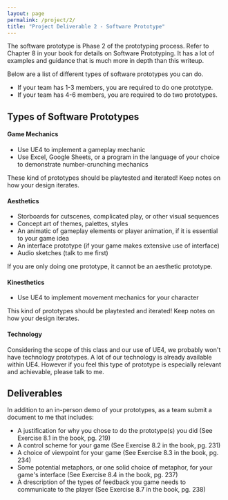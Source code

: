 ```yaml
---
layout: page
permalink: /project/2/
title: "Project Deliverable 2 - Software Prototype"
---
```


The software prototype is Phase 2 of the prototyping process.
Refer to Chapter 8 in your book for details on Software Prototyping.
It has a lot of examples and guidance that is much more in depth than this writeup.

Below are a list of different types of software prototypes you can do.

- If your team has 1-3 members, you are required to do one prototype.
- If your team has 4-6 members, you are required to do two prototypes.


## Types of Software Prototypes

#### Game Mechanics

* Use UE4 to implement a gameplay mechanic
* Use Excel, Google Sheets, or a program in the language of your choice to demonstrate number-crunching mechanics

These kind of prototypes should be playtested and iterated!
Keep notes on how your design iterates.

#### Aesthetics

* Storboards for cutscenes, complicated play, or other visual sequences
* Concept art of themes, palettes, styles
* An animatic of gameplay elements or player animation, if it is essential to your game idea
* An interface prototype (if your game makes extensive use of interface)
* Audio sketches (talk to me first)

If you are only doing one prototype, it cannot be an aesthetic prototype.

#### Kinesthetics

* Use UE4 to implement movement mechanics for your character

This kind of prototypes should be playtested and iterated!
Keep notes on how your design iterates.

#### Technology

Considering the scope of this class and our use of UE4, we probably won't have technology prototypes.
A lot of our technology is already available within UE4.
However if you feel this type of prototype is especially relevant and achievable, please talk to me.

## Deliverables

In addition to an in-person demo of your prototypes, as a team submit a document to me that includes:

- A justification for why you chose to do the prototype(s) you did (See Exercise 8.1 in the book, pg. 219)
- A control scheme for your game (See Exercise 8.2 in the book, pg. 231)
- A choice of viewpoint for your game (See Exercise 8.3 in the book, pg. 234)
- Some potential metaphors, or one solid choice of metaphor, for your game's interface (See Exercise 8.4 in the book, pg. 237)
- A drescription of the types of feedback you game needs to communicate to the player (See Exercise 8.7 in the book, pg. 238)
